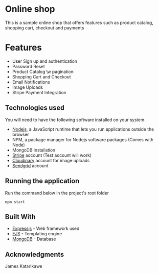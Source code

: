 # Online shop
This is a sample online shop that offers features such as product catalog, shopping cart, checkout and payments

# Features
- User Sign up and authentication
- Password Reset
- Product Catalog \w pagination
- Shopping Cart and Checkout
- Email Notifications
- Image Uploads
- Stripe Payment Integration

## Technologies used

You will need to have the following software installed on your system

- [Nodejs](https://nodejs.org/en/download/), a JavaScript runtime that lets you run applications outside the browser
- NPM, a package manager for Nodejs software packages (Comes with Node)
- MongoDB installation 
- [Stripe](https://dashboard.stripe.com/register) account (Test account will work)
- [Cloudinary](https://cloudinary.com/) account for image uploads
- [Sendgrid](sendgrid.com) account


## Running the application

Run the command below in the project's root folder
```
npm start
```

## Built With

* [Expressjs](https://expressjs.com/) - Web framework used
* [EJS](https://ejs.co) - Templating engine
* [MongoDB](https://www.mongodb.com) - Database

## Acknowledgments
James Katarikawe
